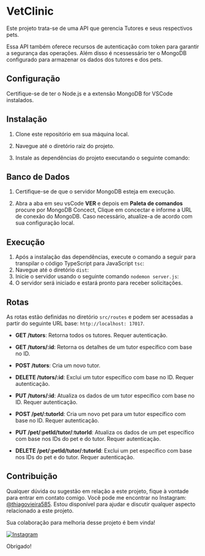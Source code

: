 # VetClinic

Este projeto trata-se de uma API que gerencia Tutores e seus respectivos pets. 

Essa API também oferece recursos de autenticação com token para garantir a segurança das operações. Além disso é ncessessário ter o MongoDB configurado para armazenar os dados dos tutores e dos pets. 

## Configuração

Certifique-se de ter o Node.js e a extensão MongoDB for VSCode instalados.

## Instalação

1. Clone este repositório em sua máquina local.

2. Navegue até o diretório raiz do projeto.

3. Instale as dependências do projeto executando o seguinte comando:


## Banco de Dados

1. Certifique-se de que o servidor MongoDB esteja em execução.

2. Abra a aba em seu vsCode **VER** e depois em **Paleta de comandos** procure por MongoDB Concect, Clique em concectar e informe a URL de conexão do MongoDB. Caso necessário, atualize-a de acordo com sua configuração local.

## Execução

1. Após a instalação das dependências, execute o comando a seguir para transpilar o código TypeScript para JavaScript `tsc`:
2. Navegue até o diretório `dist`:
3. Inicie o servidor usando o seguinte comando `nodemon server.js`:
4. O servidor será iniciado e estará pronto para receber solicitações.

## Rotas

As rotas estão definidas no diretório `src/routes` e podem ser acessadas a partir do seguinte URL base: `http://localhost: 17017`.

- **GET /tutors**: Retorna todos os tutores. Requer autenticação.

- **GET /tutors/:id**: Retorna os detalhes de um tutor específico com base no ID.

- **POST /tutors**: Cria um novo tutor.

- **DELETE /tutors/:id**: Exclui um tutor específico com base no ID. Requer autenticação.

- **PUT /tutors/:id**: Atualiza os dados de um tutor específico com base no ID. Requer autenticação.

- **POST /pet/:tutorId**: Cria um novo pet para um tutor específico com base no ID. Requer autenticação.

- **PUT /pet/:petId/tutor/:tutorId**: Atualiza os dados de um pet específico com base nos IDs do pet e do tutor. Requer autenticação.

- **DELETE /pet/:petId/tutor/:tutorId**: Exclui um pet específico com base nos IDs do pet e do tutor. Requer autenticação.

## Contribuição

Qualquer dúvida ou sugestão em relação a este projeto, fique à vontade para entrar em contato comigo. Você pode me encontrar no Instagram: [@thiagovieira585](https://www.instagram.com/thiagovieira585/). Estou disponível para ajudar e discutir qualquer aspecto relacionado a este projeto.

Sua colaboração para melhoria desse projeto é bem vinda!

[![Instagram](https://img.shields.io/badge/Instagram-%40thiagovieira585-orange)](https://www.instagram.com/thiagovieira585/)

Obrigado!
